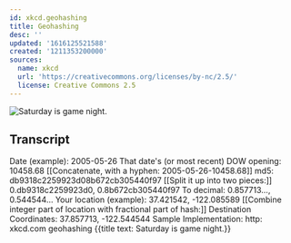 ```yaml
---
id: xkcd.geohashing
title: Geohashing
desc: ''
updated: '1616125521588'
created: '1211353200000'
sources:
  name: xkcd
  url: 'https://creativecommons.org/licenses/by-nc/2.5/'
  license: Creative Commons 2.5
---
```

![Saturday is game night.](https://imgs.xkcd.com/comics/geohashing.png)

## Transcript
Date (example): 2005-05-26
That date's (or most recent) DOW opening: 10458.68
[[Concatenate, with a hyphen: 2005-05-26-10458.68]]
md5: db9318c2259923d08b672cb305440f97
[[Split it up into two pieces:]]
0.db9318c2259923d0, 0.8b672cb305440f97
To decimal: 0.857713..., 0.544544...
Your location (example): 37.421542, -122.085589
[[Combine integer part of location with fractional part of hash:]]
Destination Coordinates: 37.857713, -122.544544
Sample Implementation: http:
xkcd.com
geohashing
{{title text: Saturday is game night.}}
